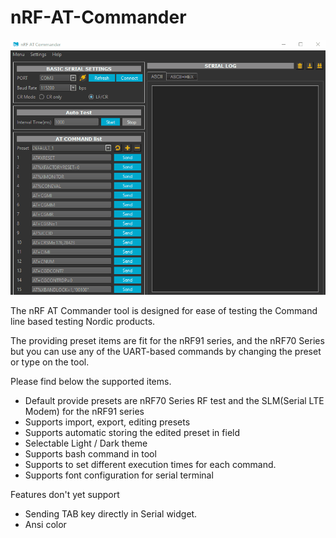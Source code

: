 # nRF-AT-Commander

<img src="https://github.com/olleheugene/nRF-AT-Commander/blob/main/document_resources/nrf_atcommander.gif">



The nRF AT Commander tool is designed for ease of testing the Command line based testing Nordic products.

The providing preset items are fit for the nRF91 series, and the nRF70 Series but you can use any of the UART-based commands by changing the preset or type on the tool.

Please find below the supported items.

- Default provide presets are nRF70 Series RF test and the SLM(Serial LTE Modem) for the nRF91 series
- Supports import, export, editing presets
- Supports automatic storing the edited preset in field
- Selectable Light / Dark theme
- Supports bash command in tool
- Supports to set different execution times for each command.
- Supports font configuration for serial terminal

Features don't yet support
- Sending TAB key directly in Serial widget.
- Ansi color
